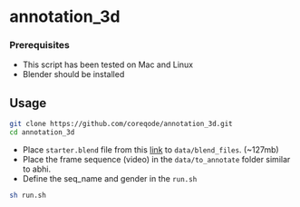 # annotation_3d

### Prerequisites
- This script has been tested on Mac and Linux
- Blender should be installed 

## Usage

```bash
git clone https://github.com/coreqode/annotation_3d.git
cd annotation_3d
```


- Place `starter.blend` file from this [link](https://iiitaphyd-my.sharepoint.com/:u:/g/personal/chandradeep_pokhariya_research_iiit_ac_in/EcPIPlqYX49AnTsULcDiioQBxiVLOAC05yaCrWdgFBOTyw?e=StDTff) to `data/blend_files`. (~127mb)
- Place the frame sequence (video) in the `data/to_annotate` folder similar to abhi.
- Define the seq_name and gender in the `run.sh`

```bash
sh run.sh
```

